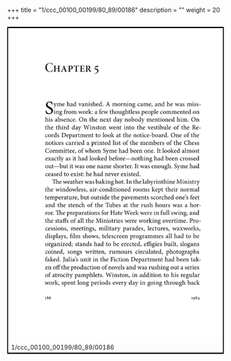 +++
title = "1/ccc_00100_00199/80_89/00186"
description = ""
weight = 20
+++

<table style="border:2px solid black;max-width:800px;max-height:800px;" 
><tr><td>
<img class="center-fit-jpg"
src="/jpg_/out_jpg_1984__186.jpg">
1/ccc_00100_00199/80_89/00186
</img></td></tr></table>
